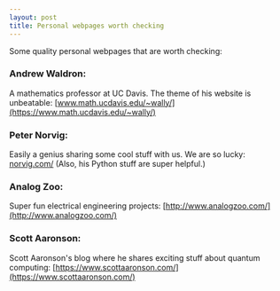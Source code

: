 ```yaml
---
layout: post
title: Personal webpages worth checking
---
```


Some quality personal webpages that are worth checking:

### Andrew Waldron: 
A mathematics professor at UC Davis. The theme of his website is unbeatable: [www.math.ucdavis.edu/~wally/](https://www.math.ucdavis.edu/~wally/)

### Peter Norvig: 
Easily a genius sharing some cool stuff with us. We are so lucky: [norvig.com/](http://norvig.com/)
(Also, his Python stuff are super helpful.)

### Analog Zoo:
Super fun electrical engineering projects: [http://www.analogzoo.com/](http://www.analogzoo.com/)

### Scott Aaronson:
Scott Aaronson's blog where he shares exciting stuff about quantum computing: [https://www.scottaaronson.com/](https://www.scottaaronson.com/)

